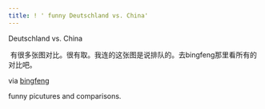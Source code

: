 ```yaml
---
title: ! ' funny Deutschland vs. China'
---
```


<p>Deutschland vs. China</p>

<p><img src="http://photo1.bababian.com/upload1/20070703/CAA5D6F0A924F2EA3706B810FED88211_500.jpg" alt="" />
有很多张图对比。很有取。我连的这张图是说排队的。去bingfeng那里看所有的对比吧。</p>

<p>via <a href="http://blog.bcchinese.net/bingfeng/archive/2007/07/03/116364.aspx">bingfeng</a></p>

<p>funny picutures and comparisons.</p>
